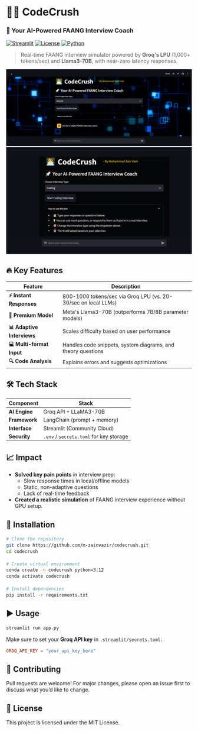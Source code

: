 # 👨‍💻 CodeCrush 
### 🚀 Your AI-Powered FAANG Interview Coach

[![Streamlit](https://img.shields.io/badge/Deployed_on-Streamlit_Cloud-FF4B4B?logo=streamlit)](https://your-app-url.streamlit.app)
[![License](https://img.shields.io/badge/License-MIT-blue.svg)](LICENSE)
[![Python](https://img.shields.io/badge/Python-3.12+-3776AB?logo=python)](https://www.python.org/)

> Real-time FAANG interview simulator powered by **Groq's LPU** (1,000+ tokens/sec) and **Llama3-70B**, with near-zero latency responses.


<img src="src/Code Crush without side.jpg" alt="Code-Crush-without-side" border="0">
<img src="src/Code Crush how.jpg" alt="Code Crush how" border="0">


## 🔥 Key Features
| Feature | Description |
|---------|-------------|
| **⚡ Instant Responses** | 800-1000 tokens/sec via Groq LPU (vs. 20-30/sec on local LLMs) |
| **🎯 Premium Model** | Meta's Llama3-70B (outperforms 7B/8B parameter models) |
| **📊 Adaptive Interviews** | Scales difficulty based on user performance |
| **💻 Multi-format Input** | Handles code snippets, system diagrams, and theory questions |
| **🔍 Code Analysis** | Explains errors and suggests optimizations |

## 🛠️ Tech Stack
| Component     | Stack                                   |
| ------------- | --------------------------------------- |
| **AI Engine** | Groq API + LLaMA3-70B                   |
| **Framework** | LangChain (prompt + memory)             |
| **Interface** | Streamlit (Community Cloud)             |
| **Security**  | `.env` / `secrets.toml` for key storage |
 

## 📈 Impact  

- **Solved key pain points** in interview prep:  
  - Slow response times in local/offline models  
  - Static, non-adaptive questions  
  - Lack of real-time feedback  
- **Created a realistic simulation** of FAANG interview experience without GPU setup.  



## 🔧 Installation  

```bash
# Clone the repository
git clone https://github.com/m-zainvazir/codecrush.git
cd codecrush

# Create virtual environment
conda create -n codecrush python=3.12
conda activate codecrush

# Install dependencies
pip install -r requirements.txt
```


## ▶️ Usage  

```bash
streamlit run app.py
```

Make sure to set your **Groq API key** in `.streamlit/secrets.toml`:  

```toml
GROQ_API_KEY = "your_api_key_here"
```



## 🤝 Contributing  

Pull requests are welcome! For major changes, please open an issue first to discuss what you’d like to change.  


## 📜 License  

This project is licensed under the MIT License.  
